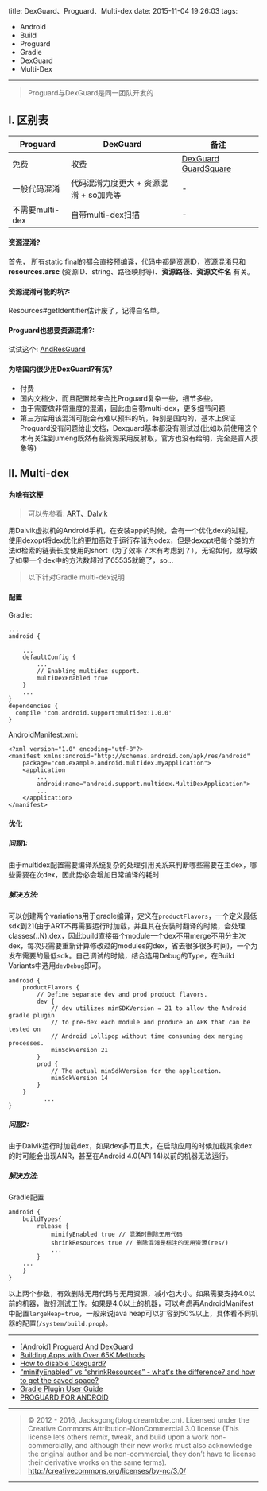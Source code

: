 title: DexGuard、Proguard、Multi-dex
date: 2015-11-04 19:26:03
tags:
- Android
- Build
- Proguard
- Gradle
- DexGuard
- Multi-Dex

---

> Proguard与DexGuard是同一团队开发的

<!-- more -->

## I. 区别表

Proguard | DexGuard | 备注
-|-|-
免费 | 收费 | [DexGuard GuardSquare](https://www.guardsquare.com/dexguard)
一般代码混淆 | 代码混淆力度更大 + 资源混淆 + so加壳等 | -
不需要multi-dex | 自带multi-dex扫描 | -


#### 资源混淆?
首先， 所有static final的都会直接预编译，代码中都是资源ID，资源混淆只和 **resources.arsc** (资源ID、string、路径映射等)、**资源路径**、**资源文件名** 有关。

#### 资源混淆可能的坑?:

Resources#getIdentifier估计废了，记得白名单。

#### Proguard也想要资源混淆?:

试试这个: [AndResGuard](https://github.com/shwenzhang/AndResGuard)

#### 为啥国内很少用DexGuard?有坑?

- 付费
- 国内文档少，而且配置起来会比Proguard复杂一些，细节多些。
- 由于需要做非常重度的混淆，因此由自带multi-dex，更多细节问题
- 第三方库用该混淆可能会有难以预料的坑，特别是国内的，基本上保证Proguard没有问题给出文档，Dexguard基本都没有测试过(比如以前使用这个木有关注到umeng既然有些资源采用反射取，官方也没有给明，完全是盲人摸象等)

## II. Multi-dex

#### 为啥有这梗

> 可以先参看: [ART、Dalvik](http://blog.dreamtobe.cn/2015/11/01/android_art_dalvik/)

用Dalvik虚拟机的Android手机，在安装app的时候，会有一个优化dex的过程，使用dexopt将dex优化的更加高效于运行存储为odex，但是dexopt把每个类的方法id检索的链表长度使用的short（为了效率？木有考虑到？），无论如何，就导致了如果一个dex中的方法数超过了65535就跪了，so...

> 以下针对Gradle multi-dex说明

#### 配置

Gradle:

```
...
android {

    ...
    defaultConfig {
        ...
        // Enabling multidex support.
        multiDexEnabled true
    }
    ...
}
dependencies {
  compile 'com.android.support:multidex:1.0.0'
}
```

AndroidManifest.xml:

```
<?xml version="1.0" encoding="utf-8"?>
<manifest xmlns:android="http://schemas.android.com/apk/res/android"
    package="com.example.android.multidex.myapplication">
    <application
        ...
        android:name="android.support.multidex.MultiDexApplication">
        ...
    </application>
</manifest>
```

#### 优化

##### 问题1:
由于multidex配置需要编译系统复杂的处理引用关系来判断哪些需要在主dex，哪些需要在次dex，因此势必会增加日常编译的耗时

##### 解决方法:
可以创建两个variations用于gradle编译，定义在`productFlavors`，一个定义最低sdk到21(由于ART不再需要运行时加载，并且其在安装时翻译的时候，会处理classes(..N).dex，因此build直接每个module一个dex不用merge不用分主次dex，每次只需要重新计算修改过的modules的dex，省去很多很多时间)，一个为发布需要的最低sdk。自己调试的时候，结合选用Debug的Type，在Build Variants中选用`devDebug`即可。

```
android {
    productFlavors {
        // Define separate dev and prod product flavors.
        dev {
            // dev utilizes minSDKVersion = 21 to allow the Android gradle plugin
            // to pre-dex each module and produce an APK that can be tested on
            // Android Lollipop without time consuming dex merging processes.
            minSdkVersion 21
        }
        prod {
            // The actual minSdkVersion for the application.
            minSdkVersion 14
        }
    }
          ...
}
```

##### 问题2:

由于Dalvik运行时加载dex，如果dex多而且大，在启动应用的时候加载其余dex的时可能会出现ANR，甚至在Android 4.0(API 14)以前的机器无法运行。

##### 解决方法:

Gradle配置

```
android {
    buildTypes{
        release {
            minifyEnabled true // 混淆时删除无用代码
            shrinkResources true // 删除混淆是标注的无用资源(res/)
            ...
        }
    ...
    }
}
```

以上两个参数，有效删除无用代码与无用资源，减小包大小。如果需要支持4.0以前的机器，做好测试工作。如果是4.0以上的机器，可以考虑再AndroidManifest中配置`largeHeap=true`，一般来说java heap可以扩容到50%以上，具体看不同机器的配置(`/system/build.prop`)。

---

- [[Android] Proguard And DexGuard](http://blog.csdn.net/arui319/article/details/18360147)
- [Building Apps with Over 65K Methods](https://developer.android.com/intl/ko/tools/building/multidex.html)
- [How to disable Dexguard?](http://stackoverflow.com/questions/27508560/how-to-disable-dexguard)
- [“minifyEnabled” vs “shrinkResources” - what's the difference? and how to get the saved space?](http://stackoverflow.com/questions/30800804/minifyenabled-vs-shrinkresources-whats-the-difference-and-how-to-get-the)
- [Gradle Plugin User Guide](http://tools.android.com/tech-docs/new-build-system/user-guide)
- [PROGUARD FOR ANDROID](https://lab.getbase.com/proguard-for-android/)

---

> © 2012 - 2016, Jacksgong(blog.dreamtobe.cn). Licensed under the Creative Commons Attribution-NonCommercial 3.0 license (This license lets others remix, tweak, and build upon a work non-commercially, and although their new works must also acknowledge the original author and be non-commercial, they don’t have to license their derivative works on the same terms). http://creativecommons.org/licenses/by-nc/3.0/

---
